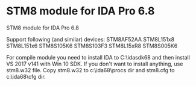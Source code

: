 # STM8 module for IDA Pro 6.8

STM8 module for IDA Pro 6.8

Support following (and similar) devices:
STM8AF52AA
STM8L151x8
STM8L151x6
STM8S105K6
STM8S103F3
STM8L15xR8
STM8S005K6

For compile module you need to install IDA to C:\idasdk68 and then install VS 2017 v141 with Win 10 SDK.
If you don't want to install anything, use stm8.w32 file. Copy stm8.w32 to c:\ida68\procs dir and
stm8.cfg to c:\ida68\cfg dir.




